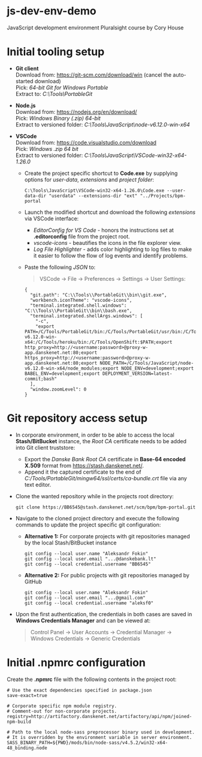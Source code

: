 # js-dev-env-demo
JavaScript development environment Pluralsight course by Cory House

Initial tooling setup
==================
* __Git client__<br/>
  Download from: https://git-scm.com/download/win (cancel the auto-started download)<br/>
  Pick: _64-bit Git for Windows Portable_<br/>
  Extract to: _C:\Tools\PortableGit_<br/>

* __Node.js__<br/>
  Download from: https://nodejs.org/en/download/<br/>
  Pick: _Windows Binary (.zip) 64-bit_<br/>
  Extract to versioned folder: _C:\Tools\JavaScript\node-v6.12.0-win-x64_<br/>

* __VSCode__<br/>
  Download from: https://code.visualstudio.com/download<br/>
  Pick: _Windows .zip 64 bit_<br/>
  Extract to versioned folder: _C:\Tools\JavaScript\VSCode-win32-x64-1.26.0_<br/>
  - Create the project specific shortcut to __Code.exe__ by supplying options for _user-data_, _extensions_ and _project folder_:

    `C:\Tools\JavaScript\VSCode-win32-x64-1.26.0\Code.exe --user-data-dir "userdata" --extensions-dir "ext" "../Projects/bpm-portal`

  - Launch the modified shortcut and download the following _extensions_ via VSCode interface:
    - _EditorConfig for VS Code_ - honors the instructions set at __.editorconfig__ file from the project root.
    - _vscode-icons_ - beautifies the icons in the file explorer view.
    - _Log File Highlighter_ - adds color highlighting to log files to make it easier to follow the flow of log events and identify problems.

  - Paste the following _JSON_ to:
    > VSCode &rightarrow; File &rightarrow; Preferences &rightarrow; Settings &rightarrow; User Settings:
    ```
    {
      "git.path": "C:\\Tools\\PortableGit\\bin\\git.exe",
      "workbench.iconTheme": "vscode-icons",
      "terminal.integrated.shell.windows": "C:\\Tools\\PortableGit\\bin\\bash.exe",
      "terminal.integrated.shellArgs.windows": [
        "-c",
        "export PATH=/C/Tools/PortableGit/bin:/C/Tools/PortableGit/usr/bin:/C/Tools/JavaScript/node-v6.12.0-win-x64:/C/Tools/heroku/bin:/C/Tools/OpenShift:$PATH;export http_proxy=http://<username:password>@proxy-w-app.danskenet.net:80;export https_proxy=http://<username:password>@proxy-w-app.danskenet.net:80;export NODE_PATH=/C/Tools/JavaScript/node-v6.12.0-win-x64/node_modules;export NODE_ENV=development;export BABEL_ENV=development;export DEPLOYMENT_VERSION=latest-commit;bash"
      ],
      "window.zoomLevel": 0
    }
    ```


Git repository access setup
==================
* In corporate environment, in order to be able to access the local __Stash/BitBucket__ instance, the _Root CA_ certificate needs to be added into Git client truststore:
  - Export the _Danske Bank Root CA_ certificate in __Base-64 encoded X.509__ format from https://stash.danskenet.net/.
  - Append it the captured certificate to the end of _C:/Tools/PortableGit/mingw64/ssl/certs/ca-bundle.crt_ file via any text editor.

* Clone the wanted repository while in the projects root directory:

  `git clone https://BB6545@stash.danskenet.net/scm/bpm/bpm-portal.git`

* Navigate to the cloned project directory and execute the following commands to update the project specific git configuration:
  - __Alternative 1:__ For corporate projects with git repositories managed by the local Stash/BitBucket instance
    ```
    git config --local user.name "Aleksandr Fokin"
    git config --local user.email "...@danskebank.lt"
    git config --local credential.username "BB6545"
    ```

  - __Alternative 2:__ For public projects with git repositories managed by GitHub
    ```
    git config --local user.name "Aleksandr Fokin"
    git config --local user.email "...@gmail.com"
    git config --local credential.username "aleksf0"
    ```

- Upon the first authentication, the credentials in both cases are saved in __Windows Credentials Manager__ and can be viewed at:

  > Control Panel &rightarrow; User Accounts &rightarrow; Credential Manager &rightarrow; Windows Credentials &rightarrow; Generic Credentials


Initial .npmrc configuration
==================
Create the __.npmrc__ file with the following contents in the project root:

```
# Use the exact dependencies specified in package.json
save-exact=true

# Corporate specific npm module registry.
# Comment-out for non-corporate projects.
registry=http://artifactory.danskenet.net/artifactory/api/npm/joined-npm-build

# Path to the local node-sass preprocessor binary used in development.
# It is overridden by the environment variable in server environment.
SASS_BINARY_PATH=${PWD}/mods/bin/node-sass/v4.5.2/win32-x64-48_binding.node
```

